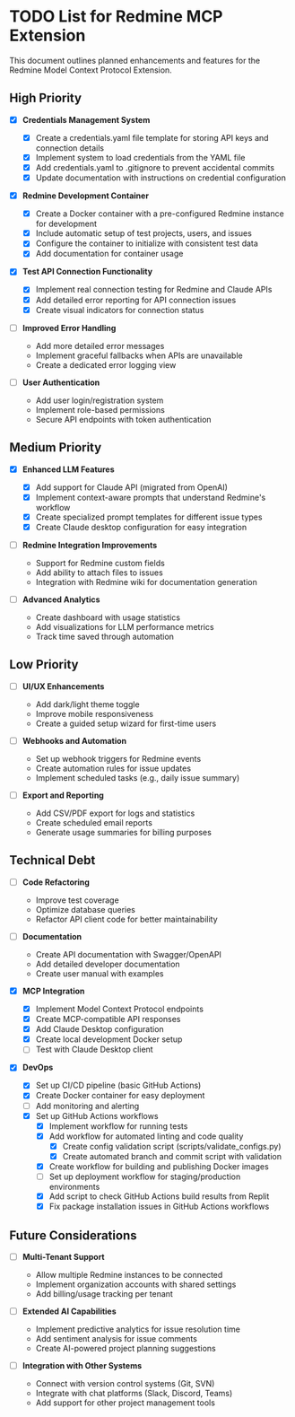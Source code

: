 # TODO List for Redmine MCP Extension

This document outlines planned enhancements and features for the Redmine Model Context Protocol Extension.

## High Priority

- [x] **Credentials Management System**
  - [x] Create a credentials.yaml file template for storing API keys and connection details
  - [x] Implement system to load credentials from the YAML file
  - [x] Add credentials.yaml to .gitignore to prevent accidental commits
  - [x] Update documentation with instructions on credential configuration

- [x] **Redmine Development Container**
  - [x] Create a Docker container with a pre-configured Redmine instance for development
  - [x] Include automatic setup of test projects, users, and issues
  - [x] Configure the container to initialize with consistent test data
  - [x] Add documentation for container usage

- [x] **Test API Connection Functionality**
  - [x] Implement real connection testing for Redmine and Claude APIs
  - [x] Add detailed error reporting for API connection issues
  - [x] Create visual indicators for connection status

- [ ] **Improved Error Handling**
  - Add more detailed error messages
  - Implement graceful fallbacks when APIs are unavailable
  - Create a dedicated error logging view

- [ ] **User Authentication**
  - Add user login/registration system
  - Implement role-based permissions
  - Secure API endpoints with token authentication

## Medium Priority

- [x] **Enhanced LLM Features**
  - [x] Add support for Claude API (migrated from OpenAI)
  - [x] Implement context-aware prompts that understand Redmine's workflow
  - [x] Create specialized prompt templates for different issue types
  - [x] Create Claude desktop configuration for easy integration

- [ ] **Redmine Integration Improvements**
  - Support for Redmine custom fields
  - Add ability to attach files to issues
  - Integration with Redmine wiki for documentation generation

- [ ] **Advanced Analytics**
  - Create dashboard with usage statistics
  - Add visualizations for LLM performance metrics
  - Track time saved through automation

## Low Priority

- [ ] **UI/UX Enhancements**
  - Add dark/light theme toggle
  - Improve mobile responsiveness
  - Create a guided setup wizard for first-time users

- [ ] **Webhooks and Automation**
  - Set up webhook triggers for Redmine events
  - Create automation rules for issue updates
  - Implement scheduled tasks (e.g., daily issue summary)

- [ ] **Export and Reporting**
  - Add CSV/PDF export for logs and statistics
  - Create scheduled email reports
  - Generate usage summaries for billing purposes

## Technical Debt

- [ ] **Code Refactoring**
  - Improve test coverage
  - Optimize database queries
  - Refactor API client code for better maintainability

- [ ] **Documentation**
  - Create API documentation with Swagger/OpenAPI
  - Add detailed developer documentation
  - Create user manual with examples

- [x] **MCP Integration**
  - [x] Implement Model Context Protocol endpoints
  - [x] Create MCP-compatible API responses
  - [x] Add Claude Desktop configuration
  - [x] Create local development Docker setup
  - [ ] Test with Claude Desktop client

- [x] **DevOps**
  - [x] Set up CI/CD pipeline (basic GitHub Actions)
  - [x] Create Docker container for easy deployment
  - [ ] Add monitoring and alerting
  - [x] Set up GitHub Actions workflows
    - [x] Implement workflow for running tests
    - [x] Add workflow for automated linting and code quality
      - [x] Create config validation script (scripts/validate_configs.py)
      - [x] Create automated branch and commit script with validation
    - [x] Create workflow for building and publishing Docker images
    - [ ] Set up deployment workflow for staging/production environments
    - [x] Add script to check GitHub Actions build results from Replit
    - [x] Fix package installation issues in GitHub Actions workflows

## Future Considerations

- [ ] **Multi-Tenant Support**
  - Allow multiple Redmine instances to be connected
  - Implement organization accounts with shared settings
  - Add billing/usage tracking per tenant

- [ ] **Extended AI Capabilities**
  - Implement predictive analytics for issue resolution time
  - Add sentiment analysis for issue comments
  - Create AI-powered project planning suggestions

- [ ] **Integration with Other Systems**
  - Connect with version control systems (Git, SVN)
  - Integrate with chat platforms (Slack, Discord, Teams)
  - Add support for other project management tools